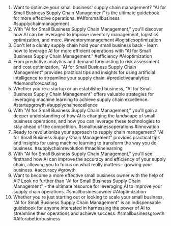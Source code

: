 1. Want to optimize your small business' supply chain management? "AI for Small Business Supply Chain Management" is the ultimate guidebook for more effective operations. #AIforsmallbusiness #supplychainmanagement
2. With "AI for Small Business Supply Chain Management," you'll discover how AI can be leveraged to improve inventory management, logistics optimization, and more. #inventorymanagement #logisticsoptimization
3. Don't let a clunky supply chain hold your small business back - learn how to leverage AI for more efficient operations with "AI for Small Business Supply Chain Management." #efficiency #AIoptimization
4. From predictive analytics and demand forecasting to risk assessment and cost optimization, "AI for Small Business Supply Chain Management" provides practical tips and insights for using artificial intelligence to streamline your supply chain. #predictiveanalytics #demandforecasting
5. Whether you're a startup or an established business, "AI for Small Business Supply Chain Management" offers valuable strategies for leveraging machine learning to achieve supply chain excellence. #startupgrowth #supplychainexcellence
6. With "AI for Small Business Supply Chain Management," you'll gain a deeper understanding of how AI is changing the landscape of small business operations, and how you can leverage these technologies to stay ahead of the competition. #smallbusinessoperations #innovation
7. Ready to revolutionize your approach to supply chain management? "AI for Small Business Supply Chain Management" provides practical tips and insights for using machine learning to transform the way you do business. #supplychainrevolution #machinelearning
8. With "AI for Small Business Supply Chain Management," you'll see firsthand how AI can improve the accuracy and efficiency of your supply chain, allowing you to focus on what really matters - growing your business. #accuracy #growth
9. Want to become a more effective small business owner with the help of AI? Look no further than "AI for Small Business Supply Chain Management" - the ultimate resource for leveraging AI to improve your supply chain operations. #smallbusinessowner #AIoptimization
10. Whether you're just starting out or looking to scale your small business, "AI for Small Business Supply Chain Management" is an indispensable guidebook for anyone interested in harnessing the power of AI to streamline their operations and achieve success. #smallbusinessgrowth #AIforabetterbusiness
